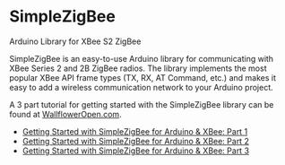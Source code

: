 # SimpleZigBee
Arduino Library for XBee S2 ZigBee

SimpleZigBee is an easy-to-use Arduino library for communicating with XBee Series 2 and 2B ZigBee radios. The library implements the most popular XBee API frame types (TX, RX, AT Command, etc.) and makes it easy to add a wireless communication network to your Arduino project. 

A 3 part tutorial for getting started with the SimpleZigBee library can be found at <a href="http://wallfloweropen.com/" target="_blank">WallflowerOpen.com</a>.
* <a href="http://wallfloweropen.com/?project=getting-started-with-simplezigbee-for-arduino-xbee-part-1" target="_blank">Getting Started with SimpleZigBee for Arduino & XBee: Part 1</a>
* <a href="http://wallfloweropen.com/?project=getting-started-with-simplezigbee-for-arduino-xbee-part-2" target="_blank">Getting Started with SimpleZigBee for Arduino & XBee: Part 2</a>
* <a href="http://wallfloweropen.com/?project=getting-started-with-simplezigbee-for-arduino-xbee-part-3" target="_blank">Getting Started with SimpleZigBee for Arduino & XBee: Part 3</a>
